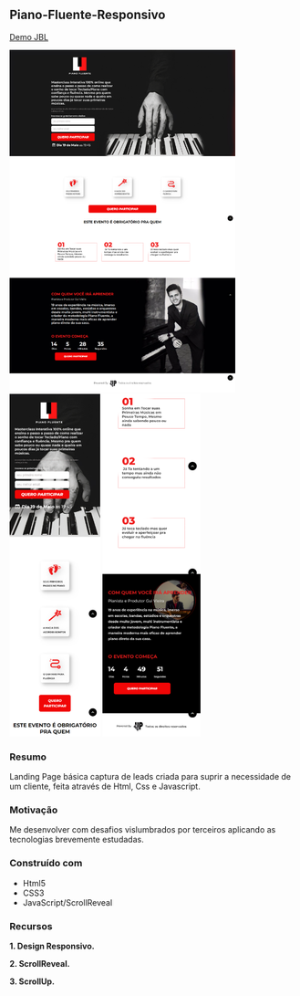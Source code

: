 ## Piano-Fluente-Responsivo

[Demo JBL](https://jblresponsivo.netlify.app/)

<a href=""></a>
<div align="left">
  <img height="600em" src="./pianofluente.png"/>
  <img height="600em" src="./pianoresponsivo.png"/>
  <img height="600em" src="./pianoinferiorresponsivo.png"/>
</div>

### Resumo

Landing Page básica captura de leads criada para suprir a necessidade de um cliente, feita através de Html, Css e Javascript.

### Motivação

Me desenvolver com desafios vislumbrados por terceiros aplicando as tecnologias brevemente estudadas.

### Construído com

- Html5
- CSS3
- JavaScript/ScrollReveal

### Recursos

**1. Design Responsivo.**

**2. ScrollReveal.**

**3. ScrollUp.**
